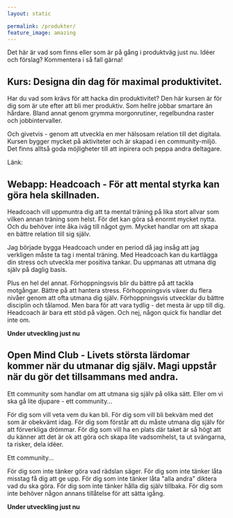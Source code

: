 ```yaml
---
layout: static

permalink: /produkter/
feature_image: amazing
---
```


Det här är vad som finns eller som är på gång i produktväg just nu. Idéer och förslag? Kommentera i så fall gärna!

## Kurs: Designa din dag för maximal produktivitet.

Har du vad som krävs för att hacka din produktivitet? Den här kursen är för dig som är ute efter att bli mer produktiv. Som hellre jobbar smartare än hårdare. Bland annat genom grymma morgonrutiner, regelbundna raster och jobbintervaller. 

Och givetvis - genom att utveckla en mer hälsosam relation till det digitala. Kursen bygger mycket på aktiviteter
och är skapad i en community-miljö. Det finns alltså goda möjligheter till att inpirera och peppa andra deltagare.

Länk:

## Webapp: Headcoach - För att mental styrka kan göra hela skillnaden.

Headcoach vill uppmuntra dig att ta mental träning på lika stort allvar som vilken annan träning som helst.
För det kan göra så enormt mycket nytta. Och du behöver inte åka iväg till något gym.
Mycket handlar om att skapa en bättre relation till sig själv.

Jag började bygga Headcoach under en period då jag insåg att jag verkligen måste ta tag i mental träning. Med Headcoach kan du kartlägga din stress och utveckla mer positiva tankar. Du uppmanas att utmana dig själv på daglig basis.

Plus en hel del annat. Förhoppningsvis blir du bättre på att tackla motgångar. Bättre på att hantera stress. Förhoppningsvis 
växer du flera nivåer genom att ofta utmana dig själv. Förhoppningsvis utvecklar du bättre disciplin och tålamod. Men bara för att vara tydlig - det mesta är upp till dig. Headcoach är bara ett stöd på vägen. 
Och nej, någon quick fix handlar det inte om.

**Under utveckling just nu**

## Open Mind Club - Livets största lärdomar kommer när du utmanar dig själv. Magi uppstår när du gör det tillsammans med andra.

Ett community som handlar om att utmana sig själv på olika sätt. Eller om vi ska gå lite djupare - ett community...

För dig som vill veta vem du kan bli. För dig som vill bli bekväm med det som är obekvämt idag. För dig som förstår att du måste utmana dig själv för att förverkliga drömmar. För dig som vill ha en plats där taket är så högt att du känner att det är ok att göra och skapa lite vadsomhelst, ta ut svängarna, ta risker, dela idéer.

Ett community...

För dig som inte tänker göra vad rädslan säger. För dig som inte tänker låta misstag få dig att ge upp. För dig som inte tänker låta "alla andra" diktera vad du ska göra. För dig som inte tänker hålla dig själv tillbaka. För dig som inte behöver någon annans tillåtelse för att sätta igång.

**Under utveckling just nu**
